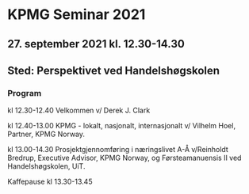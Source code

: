 # KPMG Seminar 2021
## 27. september 2021 kl. 12.30-14.30
## Sted: Perspektivet ved Handelshøgskolen

### Program

kl 12.30-12.40 Velkommen v/ Derek J. Clark   

kl 12.40-13.00 KPMG - lokalt, nasjonalt, internasjonalt v/ Vilhelm Hoel, Partner, KPMG Norway.   

kl 13.00-14.30 Prosjektgjennomføring i næringslivet A-Å v/Reinholdt Bredrup, Executive Advisor, KPMG Norway, og Førsteamanuensis II ved Handelshøgskolen, UiT.   

Kaffepause kl 13.30-13.45
